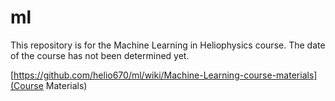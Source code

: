 # ml
This repository is for the Machine Learning in Heliophysics course.  The date of the course has not been determined yet.  

[https://github.com/helio670/ml/wiki/Machine-Learning-course-materials](Course Materials)
 
